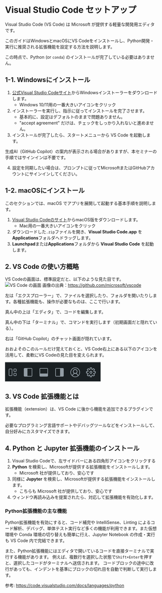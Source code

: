 # Visual Studio Code セットアップ

Visual Studio Code (VS Code) は Microsoft が提供する軽量な開発用エディタです。

このガイドはWindowsとmacOSにVS Codeをインストールし、Python開発・実行に推奨される拡張機能を設定する方法を説明します。

この時点で、Python (or `conda`) のインストールが完了している必要はありません。

## 1-1. Windowsにインストール

1. [公式Visual Studio Codeサイト](https://code.visualstudio.com/Download)からWindowsインストーラーをダウンロードします。
    - Windows 10/11用の一番大きいアイコンをクリック
2. インストーラーを実行し、指示に従ってインストールを完了させます。
    - 基本的に、設定はデフォルトのままで問題ありません。
    - "accept agreement" だけは、チェックをしっかり入れないと進めません。
3. インストールが完了したら、スタートメニューから VS Code を起動します。

生成AI（GitHub Copilot）の案内が表示される場合がありますが、本セミナーの手順ではサインインは不要です。

4. 設定を同期したい場合は、プロンプトに従ってMicrosoftまたはGitHubアカウントにサインインしてください。

## 1-2. macOSにインストール

このセクションでは、macOS でアプリを展開して起動する基本手順を説明します。

1. [Visual Studio Codeのサイト](https://code.visualstudio.com/Download)からmacOS版をダウンロードします。
    - Mac用の一番大きいアイコンをクリック
2. ダウンロードした`.zip`ファイルを開き、**Visual Studio Code.app** を**Applications**フォルダへドラッグします。
3. **Launchpad**または**Applications**フォルダから **Visual Studio Code** を起動します。

## 2. VS Code の使い方概略

VS Codeの画面は、標準設定だと、以下のような見た目です。
![VS Code の画面](https://user-images.githubusercontent.com/35271042/118224532-3842c400-b438-11eb-923d-a5f66fa6785a.png)
画像の出典：https://github.com/microsoft/vscode

左は「エクスプローラー」で、ファイルを選択したり、フォルダを開いたりします。各種拡張機能も、操作が必要なものは、ここで行います。

真ん中の上は「エディタ」で、コードを編集します。

真ん中の下は「ターミナル」で、コマンドを実行します（初期画面だと隠れている）。

右は「GitHub Copilot」のチャット画面が隠れています。

おおよそのこのルールだけ覚えておくと、VS Code右上にある以下のアイコンを活用して、柔軟にVS Codeの見た目を変えられます。

![VS Code のアイコン](./img/VSCode_icons.png)

## 3. VS Code 拡張機能とは

拡張機能（extension）は、VS Code に後から機能を追加できるプラグインです。

必要なプログラミング言語サポートやデバッグツールなどをインストールして、自分好みにカスタマイズできます。

## 4. Python と Jupyter 拡張機能のインストール

1. Visual Studio Codeで、左サイドバーにある四角形アイコンをクリックする
2. **Python** を検索し、Microsoftが提供する拡張機能をインストールします。
    - Microsoft 社が提供しており、安心です
3. 同様に **Jupyter** を検索し、Microsoftが提供する拡張機能をインストールします。
    - こちらも Microsoft 社が提供しており、安心です
4. ウィンドウ再読み込みを提案されたら、対応して拡張機能を有効化します。

### Python拡張機能の主な機能

Python拡張機能を有効にすると、コード補完や IntelliSense、Linting によるコード解析、デバッグ、単体テスト実行など多くの機能が利用できます。また仮想環境や Conda 環境の切り替えも簡単に行え、Jupyter Notebook の作成・実行も VS Code 内で完結できます。

また、Python拡張機能にはエディタで開いているコードを直接ターミナルで実行する機能があります。
例えば、複数行を選択した状態で`Shift+Enter`を押すと、選択したコードがターミナルへ送信されます。
コードブロックの途中に改行があっても、インデントを基準にブロックの切れ目を自動で判断して実行します。


参考: <https://code.visualstudio.com/docs/languages/python>

